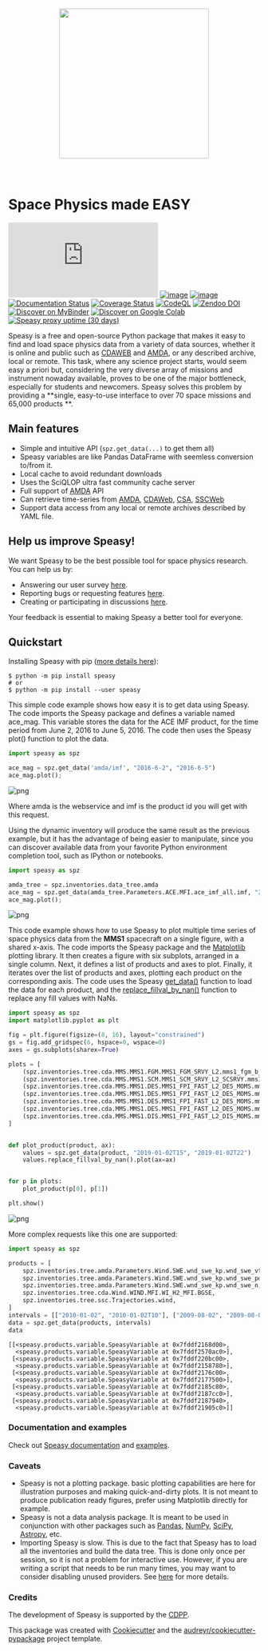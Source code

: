 <h1 align="center">
<img src="https://raw.githubusercontent.com/SciQLop/speasy/main/logo/logo_speasy.svg" width="300">
</h1><br>

# Space Physics made EASY

[![Chat on Matrix](https://img.shields.io/matrix/speasy:matrix.org)](https://matrix.to/#/#speasy:matrix.org)
[![image](https://img.shields.io/pypi/v/speasy.svg)](https://pypi.python.org/pypi/speasy)
[![image](https://github.com/SciQLop/speasy/workflows/Tests/badge.svg)](https://github.com/SciQLop/speasy/actions?query=workflow%3A%22Tests%22)
[![Documentation Status](https://readthedocs.org/projects/speasy/badge/?version=latest)](https://speasy.readthedocs.io/en/latest/?badge=latest)
[![Coverage Status](https://codecov.io/gh/SciQLop/speasy/coverage.svg?branch=main)](https://codecov.io/gh/SciQLop/speasy/branch/main)
[![CodeQL](https://github.com/SciQLop/speasy/actions/workflows/codeql.yml/badge.svg)](https://github.com/SciQLop/speasy/actions/workflows/codeql.yml)
[![Zendoo DOI](https://zenodo.org/badge/DOI/10.5281/zenodo.4118780.svg)](https://doi.org/10.5281/zenodo.4118780)
[![Discover on MyBinder](https://mybinder.org/badge_logo.svg)](https://mybinder.org/v2/gh/SciQLop/speasy/main?labpath=docs/examples)
[![Discover on Google Colab](https://colab.research.google.com/assets/colab-badge.svg)](https://colab.research.google.com/github/SciQLop/speasy)
[![Speasy proxy uptime (30 days)](https://img.shields.io/uptimerobot/ratio/m792771930-24b7f89c03d5090a13462b70)](http://sciqlop.lpp.polytechnique.fr/cache)

Speasy is a free and open-source Python package that makes it easy to find and load space physics data from a variety of
data sources, whether it is online and public such as [CDAWEB](https://cdaweb.gsfc.nasa.gov/index.html/)
and [AMDA](http://amda.irap.omp.eu/),
or any described archive, local or remote.
This task, where any science project starts, would seem easy a priori but, considering the very
diverse array of missions and instrument nowaday available, proves to be one of the major bottleneck,
especially for students and newcomers.
Speasy solves this problem by providing a **single, easy-to-use interface to over 70 space missions and 65,000 products
**.

## Main features

- Simple and intuitive API (`spz.get_data(...)` to get them all)
- Speasy variables are like Pandas DataFrame with seemless conversion to/from it.
- Local cache to avoid redundant downloads
- Uses the SciQLOP ultra fast community cache server
- Full support of [AMDA](http://amda.irap.omp.eu/) API
- Can retrieve time-series from [AMDA](http://amda.irap.omp.eu/),
  [CDAWeb](https://cdaweb.gsfc.nasa.gov/),
  [CSA](https://csa.esac.esa.int/csa-web/),
  [SSCWeb](https://sscweb.gsfc.nasa.gov/)
- Support data access from any local or remote archives described by YAML file.

## Help us improve Speasy!

We want Speasy to be the best possible tool for space physics research. You can help us by:

- Answering our user
  survey [here](https://docs.google.com/forms/d/e/1FAIpQLScV12kvETk8jc4Zc4sIsHiteMHRVo5I8DiSAE8RyVdVkUaxJA/viewform?usp=sf_link).
- Reporting bugs or requesting features [here](https://github.com/SciQLop/speasy/issues/new).
- Creating or participating in discussions [here](https://github.com/SciQLop/speasy/discussions).

Your feedback is essential to making Speasy a better tool for everyone.

## Quickstart

Installing Speasy with pip ([more details
here](https://speasy.readthedocs.io/en/stable/installation.html)):

``` console
$ python -m pip install speasy
# or
$ python -m pip install --user speasy
```

This simple code example shows how easy it is to get data using Speasy. The code imports the Speasy package and defines
a variable named ace_mag. This variable stores the data for the ACE IMF product, for the time period from June 2, 2016
to June 5, 2016. The code then uses the Speasy plot() function to plot the data.

```python
import speasy as spz

ace_mag = spz.get_data('amda/imf', "2016-6-2", "2016-6-5")
ace_mag.plot();
```

![png](README_files/README_2_0.png)

Where amda is the webservice and imf is the product id you will get with
this request.

Using the dynamic inventory will produce the same result as the previous example, but it has the advantage of being
easier to manipulate, since you can discover available data from your favorite Python environment completion tool, such
as IPython or notebooks.

```python
import speasy as spz

amda_tree = spz.inventories.data_tree.amda
ace_mag = spz.get_data(amda_tree.Parameters.ACE.MFI.ace_imf_all.imf, "2016-6-2", "2016-6-5")
ace_mag.plot();
```

![png](README_files/README_4_0.png)

This code example shows how to use Speasy to plot multiple time series of space physics data from the **MMS1**
spacecraft on a single figure, with a shared x-axis. The code imports the Speasy package and
the [Matplotlib](https://matplotlib.org/stable/) plotting library. It then creates a figure with six subplots, arranged
in a single column. Next, it defines a list of products and axes to plot. Finally, it iterates over the list of products
and axes, plotting each product on the corresponding axis. The code uses the
Speasy [get_data()](https://speasy.readthedocs.io/en/latest/dev/speasy.html#speasy.get_data) function to load the data
for each product, and
the [replace_fillval_by_nan()](https://speasy.readthedocs.io/en/latest/dev/speasy.html#speasy.SpeasyVariable.replace_fillval_by_nan)
function to replace any fill values with NaNs.

```python
import speasy as spz
import matplotlib.pyplot as plt

fig = plt.figure(figsize=(8, 16), layout="constrained")
gs = fig.add_gridspec(6, hspace=0, wspace=0)
axes = gs.subplots(sharex=True)

plots = [
    (spz.inventories.tree.cda.MMS.MMS1.FGM.MMS1_FGM_SRVY_L2.mms1_fgm_b_gse_srvy_l2_clean, axes[0]),
    (spz.inventories.tree.cda.MMS.MMS1.SCM.MMS1_SCM_SRVY_L2_SCSRVY.mms1_scm_acb_gse_scsrvy_srvy_l2, axes[1]),
    (spz.inventories.tree.cda.MMS.MMS1.DES.MMS1_FPI_FAST_L2_DES_MOMS.mms1_des_bulkv_gse_fast, axes[2]),
    (spz.inventories.tree.cda.MMS.MMS1.DES.MMS1_FPI_FAST_L2_DES_MOMS.mms1_des_temppara_fast, axes[3]),
    (spz.inventories.tree.cda.MMS.MMS1.DES.MMS1_FPI_FAST_L2_DES_MOMS.mms1_des_tempperp_fast, axes[3]),
    (spz.inventories.tree.cda.MMS.MMS1.DES.MMS1_FPI_FAST_L2_DES_MOMS.mms1_des_energyspectr_omni_fast, axes[4]),
    (spz.inventories.tree.cda.MMS.MMS1.DIS.MMS1_FPI_FAST_L2_DIS_MOMS.mms1_dis_energyspectr_omni_fast, axes[5])
]


def plot_product(product, ax):
    values = spz.get_data(product, "2019-01-02T15", "2019-01-02T22")
    values.replace_fillval_by_nan().plot(ax=ax)


for p in plots:
    plot_product(p[0], p[1])

plt.show()
```

![png](README_files/README_6_0.png)

More complex requests like this one are supported:

```python
import speasy as spz

products = [
    spz.inventories.tree.amda.Parameters.Wind.SWE.wnd_swe_kp.wnd_swe_vth,
    spz.inventories.tree.amda.Parameters.Wind.SWE.wnd_swe_kp.wnd_swe_pdyn,
    spz.inventories.tree.amda.Parameters.Wind.SWE.wnd_swe_kp.wnd_swe_n,
    spz.inventories.tree.cda.Wind.WIND.MFI.WI_H2_MFI.BGSE,
    spz.inventories.tree.ssc.Trajectories.wind,
]
intervals = [["2010-01-02", "2010-01-02T10"], ["2009-08-02", "2009-08-02T10"]]
data = spz.get_data(products, intervals)
data
```

    [[<speasy.products.variable.SpeasyVariable at 0x7fddf2168d00>,
      <speasy.products.variable.SpeasyVariable at 0x7fddf2570ac0>],
     [<speasy.products.variable.SpeasyVariable at 0x7fddf220bc00>,
      <speasy.products.variable.SpeasyVariable at 0x7fddf2158780>],
     [<speasy.products.variable.SpeasyVariable at 0x7fddf2176c00>,
      <speasy.products.variable.SpeasyVariable at 0x7fddf2177500>],
     [<speasy.products.variable.SpeasyVariable at 0x7fddf2185c80>,
      <speasy.products.variable.SpeasyVariable at 0x7fddf2187cc0>],
     [<speasy.products.variable.SpeasyVariable at 0x7fddf2187940>,
      <speasy.products.variable.SpeasyVariable at 0x7fddf21905c0>]]

### Documentation and examples

Check out [Speasy documentation](https://speasy.readthedocs.io/en/stable/)
and [examples](https://speasy.readthedocs.io/en/latest/examples/index.html).

### Caveats

- Speasy is not a plotting package.
  basic plotting capabilities are here for illustration purposes and making quick-and-dirty plots.
  It is not meant to produce publication ready figures, prefer using Matplotlib directly for example.
- Speasy is not a data analysis package.
  It is meant to be used in conjunction with other packages such as [Pandas](https://pandas.pydata.org/),
  [NumPy](https://numpy.org/), [SciPy](https://www.scipy.org/), [Astropy](https://www.astropy.org/), etc.
- Importing Speasy is slow.
  This is due to the fact that Speasy has to load all the inventories and build the data tree.
  This is done only once per session, so it is not a problem for interactive use.
  However, if you are writing a script that needs to be run many times, you may want to consider disabling unused
  providers. See [here](https://speasy.readthedocs.io/en/latest/user/configuration.html#disabling-providers) for more
  details.

### Credits

The development of Speasy is supported by the [CDPP](http://www.cdpp.eu/).

This package was created with
[Cookiecutter](https://github.com/audreyr/cookiecutter) and the
[audreyr/cookiecutter-pypackage](https://github.com/audreyr/cookiecutter-pypackage)
project template.

